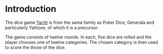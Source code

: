 # Introduction

The dice game [Yacht][yacht] is from the same family as Poker Dice, Generala and particularly Yahtzee, of which it is a precursor.

The game consists of twelve rounds.
In each, five dice are rolled and the player chooses one of twelve categories.
The chosen category is then used to score the throw of the dice.

[yacht]: https://en.wikipedia.org/wiki/Yacht_(dice_game)
